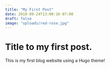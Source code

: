 ```yaml
---
title: "My First Post"
date: 2018-09-24T13:00:16-07:00
draft: false
image: "uploads/red-rose.jpg"
---
```


#  Title to my first post.

 This is my first blog website using a Hugo theme!